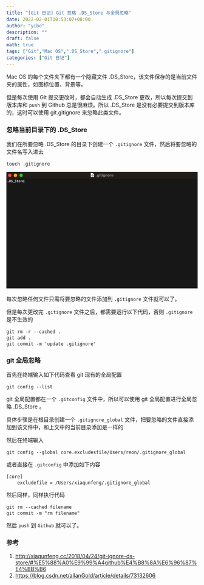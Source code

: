 ```yaml
---
title: "[Git 日记] Git 忽略 .DS_Store 与全局忽略"
date: 2022-02-01T10:53:07+08:00
author: "yibo"
description: ""
draft: false
math: true
tags: ["Git","Mac OS",".DS_Store",".gitignore"]
categories: ["Git 日记"]
---
```


Mac OS 的每个文件夹下都有一个隐藏文件 .DS_Store，该文件保存的是当前文件夹的属性，如图标位置、背景等。

<!--more-->

但是每次使用 Git 提交更改时，都会自动生成 .DS_Store 更改，所以每次提交到版本库和 `push` 到 Github 总是很麻烦。所以 .DS_Store 是没有必要提交到版本库的，这时可以使用 git.gitignore 来忽略此类文件。

### 忽略当前目录下的 .DS_Store

我们在所要忽略 .DS_Store 的目录下创建一个 `.gitignore` 文件，然后将要忽略的文件名写入进去

```shell
touch .gitignore
```

<img src="/images/git/git-20220201-1.png" alt="jzrj-20220129-20" style="zoom:50%;" />

每次忽略任何文件只需将要忽略的文件添加到 `.gitignore` 文件就可以了。

但是每次更改完 `.gitignore` 文件之后，都需要运行以下代码，否则 `.gitignore` 是不生效的

```shell
git rm -r --cached .
git add .
git commit -m 'update .gitignore'
```

### git 全局忽略

首先在终端输入如下代码查看 git 现有的全局配置

```shell
git config --list
```

git 全局配置都在一个 `.gitconfig` 文件中，所以可以使用 git 全局配置进行全局忽略 .DS_Store 。

具体步骤是在根目录创建一个 `.gitignore_global` 文件，把要忽略的文件直接添加到该文件中，和上文中的当前目录添加是一样的

然后在终端输入

```shell
git config --global core.excludesfile/Users/reon/.gitignore_global
```

或者直接在 `.gitconfig` 中添加如下内容

```shell
[core]
    excludefile = /Users/xiaqunfeng/.gitignore_global
```

然后同样，同样执行代码

```shell
git rm --cached filename
git commit -m "rm filename"
```

然后 `push` 到 `Github` 就可以了。

### 参考

1. http://xiaqunfeng.cc/2018/04/24/git-ignore-ds-store/#%E5%88%A0%E9%99%A4github%E4%B8%8A%E6%96%87%E4%BB%B6
2. https://blog.csdn.net/allanGold/article/details/73132606























